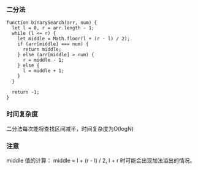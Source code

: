 ### 二分法
```
function binarySearch(arr, num) {
  let l = 0, r = arr.length - 1;
  while (l <= r) {
    let middle = Math.floor(l + (r - l) / 2);
    if (arr[middle] === num) {
      return middle;
    } else (arr[middle] > num) {
      r = middle - 1;
    } else {
      l = middle + 1;
    }
  }

  return -1;
}
```

### 时间复杂度
  二分法每次能将查找区间减半，时间复杂度为O(logN)

### 注意
  middle 值的计算： middle = l + (r - l) / 2, l + r 时可能会出现加法溢出的情况。